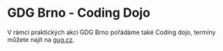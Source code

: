 # GDG Brno - Coding Dojo

V rámci praktických akcí GDG Brno pořádáme také Coding dojo, termíny můžete najít na [gug.cz](http://www.gug.cz/cs/akce/gdg-coding-dojo-brno).